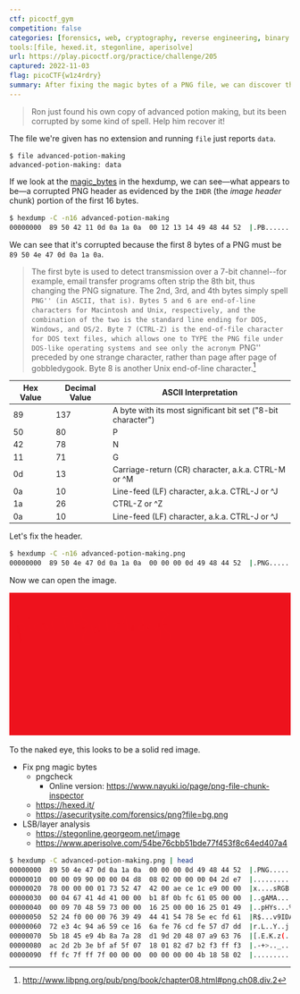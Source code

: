 ```yaml
---
ctf: picoctf_gym
competition: false
categories: [forensics, web, cryptography, reverse engineering, binary exploitation]
tools:[file, hexed.it, stegonline, aperisolve]
url: https://play.picoctf.org/practice/challenge/205
captured: 2022-11-03
flag: picoCTF{w1z4rdry}
summary: After fixing the magic bytes of a PNG file, we can discover the flag within the red layer by adjusting the image curves or by using a layer inspection tool
---
```


> Ron just found his own copy of advanced potion making, but its been corrupted by some kind of spell. Help him recover it!

The file we're given has no extension and running `file` just reports `data`.

```shell
$ file advanced-potion-making
advanced-potion-making: data
```

If we look at the [magic_bytes](../../reference/magic_bytes.md) in the hexdump, we can see—what appears to be—a corrupted PNG header as evidenced by the `IHDR` (the _image header_ chunk) portion of the first 16 bytes.

```bash
$ hexdump -C -n16 advanced-potion-making
00000000  89 50 42 11 0d 0a 1a 0a  00 12 13 14 49 48 44 52  |.PB.........IHDR|
```

We can see that it's corrupted because the first 8 bytes of a PNG must be `89 50 4e 47 0d 0a 1a 0a`.

> The first byte is used to detect transmission over a 7-bit channel--for example, email transfer programs often strip the 8th bit, thus changing the PNG signature. The 2nd, 3rd, and 4th bytes simply spell ``PNG'' (in ASCII, that is). Bytes 5 and 6 are end-of-line characters for Macintosh and Unix, respectively, and the combination of the two is the standard line ending for DOS, Windows, and OS/2. Byte 7 (CTRL-Z) is the end-of-file character for DOS text files, which allows one to TYPE the PNG file under DOS-like operating systems and see only the acronym ``PNG'' preceded by one strange character, rather than page after page of gobbledygook. Byte 8 is another Unix end-of-line character.[^1]

| Hex Value | Decimal  Value | ASCII Interpretation                                         |
| --------- | -------------- | ------------------------------------------------------------ |
| 89        | 137            | A byte with its most significant bit set ("8-bit character") |
| 50        | 80             | P                                                            |
| 42        | 78             | N                                                            |
| 11        | 71             | G                                                            |
| 0d        | 13             | Carriage-return (CR) character, a.k.a. CTRL-M or ^M          |
| 0a        | 10             | Line-feed (LF) character, a.k.a. CTRL-J or ^J                |
| 1a        | 26             | CTRL-Z or ^Z                                                 |
| 0a        | 10             | Line-feed (LF) character, a.k.a. CTRL-J or ^J                |

Let's fix the header.

```bash
$ hexdump -C -n16 advanced-potion-making.png
00000000  89 50 4e 47 0d 0a 1a 0a  00 00 00 0d 49 48 44 52  |.PNG........IHDR|
```

Now we can open the image.

![](./attachments/advanced_potion_making_png.png)

To the naked eye, this looks to be a solid red image. 

- Fix png magic bytes
	- pngcheck
		- Online version: https://www.nayuki.io/page/png-file-chunk-inspector
	- https://hexed.it/
	- https://asecuritysite.com/forensics/png?file=bg.png
- LSB/layer analysis
	- https://stegonline.georgeom.net/image
	- https://www.aperisolve.com/54be76cbb51bde77f453f8c64ed407a4


```bash
$ hexdump -C advanced-potion-making.png | head
00000000  89 50 4e 47 0d 0a 1a 0a  00 00 00 0d 49 48 44 52  |.PNG........IHDR|
00000010  00 00 09 90 00 00 04 d8  08 02 00 00 00 04 2d e7  |..............-.|
00000020  78 00 00 00 01 73 52 47  42 00 ae ce 1c e9 00 00  |x....sRGB.......|
00000030  00 04 67 41 4d 41 00 00  b1 8f 0b fc 61 05 00 00  |..gAMA......a...|
00000040  00 09 70 48 59 73 00 00  16 25 00 00 16 25 01 49  |..pHYs...%...%.I|
00000050  52 24 f0 00 00 76 39 49  44 41 54 78 5e ec fd 61  |R$...v9IDATx^..a|
00000060  72 e3 4c 94 a6 59 ce 16  6a fe 76 cd fe 57 d7 dd  |r.L..Y..j.v..W..|
00000070  5b 18 45 e9 4b 8a 7a 28  d1 9d 20 48 07 a9 63 76  |[.E.K.z(.. H..cv|
00000080  ac 2d 2b 3e bf af 5f 07  18 01 82 d7 b2 f3 ff f3  |.-+>.._.........|
00000090  ff fc 7f ff 7f 00 00 00  00 00 00 00 4b 18 58 02  |............K.X.|
```

[^1]: http://www.libpng.org/pub/png/book/chapter08.html#png.ch08.div.2